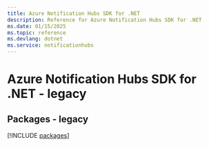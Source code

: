 ```yaml
---
title: Azure Notification Hubs SDK for .NET
description: Reference for Azure Notification Hubs SDK for .NET
ms.date: 01/15/2025
ms.topic: reference
ms.devlang: dotnet
ms.service: notificationhubs
---
```

# Azure Notification Hubs SDK for .NET - legacy
## Packages - legacy
[!INCLUDE [packages](notification-hubs-index.md)]